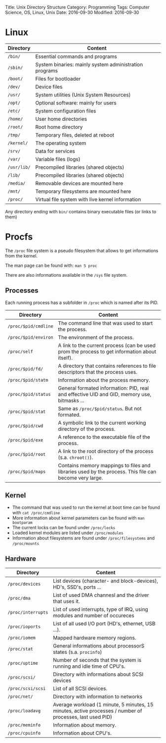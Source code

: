Title: Unix Directory Structure
Category: Programming
Tags: Computer Science, OS, Linux, Unix
Date: 2016-09-30
Modified: 2016-09-30


# Linux

| Directory    | Content                                                       |
|--------------|---------------------------------------------------------------|
| `/bin/`      | Essential commands and programs                               |
| `/sbin/`     | System binaries: mainly system administration programs        |
| `/boot/`     | Files for bootloader                                          |
| `/dev/`      | Device files                                                  |
| `/usr/`      | System utilities (Unix System Resources)                      |
| `/opt/`      | Optional software: mainly for users                           |
| `/etc/`      | System configuration files                                    |
| `/home/`     | User home directories                                         |
| `/root/`     | Root home directory                                           |
| `/tmp/`      | Temporary files, deleted at reboot                            |
| `/kernel/`   | The operating system                                          |
| `/srv/`      | Data for services                                             |
| `/var/`      | Variable files (logs)                                         |
| `/usr/lib/`  | Precompiled libraries (shared objects)                        |
| `/lib/`      | Precompiled libraries (shared objects)                        |
| `/media/`    | Removable devices are mounted here                            |
| `/mnt/`      | Temporary filesystems are mounted here                        |
| `/proc/`     | Virtual file system with live kernel information              |

Any directory ending with `bin/` contains binary executable files (or links to them)

# Procfs

The `/proc` file system is a pseudo filesystem that allows to get informations from the kernel.

The man page can be found with: `man 5 proc`

There are also informations available in the `/sys` file system.



## Processes

Each running process has a subfolder in `/proc` which is named after its PID.

| Directory             | Content                                                                                        |
|-----------------------|------------------------------------------------------------------------------------------------|
| `/proc/$pid/cmdline`  | The command line that was used to start the process.                                           |
| `/proc/$pid/environ`  | The environment of the process.                                                                |
| `/proc/self`          | A link to the current process (can be used prom the process to get information about itself).  |
| `/proc/$pid/fd/`      | A directory that contains references to file descriptors that the process uses.                |
| `/proc/$pid/statm`    | Information about the process memory.                                                          |
| `/proc/$pid/status`   | General formated information: PID, real and effective UID and GID, memory use, bitmasks ...    |
| `/proc/$pid/stat`     | Same as `/proc/$pid/status`. But not formated.                                                 |
| `/proc/$pid/cwd`      | A symbolic link to the current working directory of the process.                               |
| `/proc/$pid/exe`      | A reference to the executable file of the process.                                             |
| `/proc/$pid/root`     | A link to the root directory of the process (s.a. `chroot()`).                                 |
| `/proc/$pid/maps`     | Contains memory mappings to files and libraries used by the process. This file can become very large. |


## Kernel

- The command that was used to run the kernel at boot time can be found with `cat /proc/cmdline`
- More information about kernel parameters can be found with `man bootparam`
- The current locks can be found under `/proc/locks`
- Loaded kernel modules are listed under `/proc/modules`
- Information about filesystems are found under `/proc/filesystems` and `/proc/mounts`


## Hardware

| Directory          | Content                                                              |
|--------------------|----------------------------------------------------------------------|
| `/proc/devices`    | List devices (character- and block-devices), HD's, SSD's, ports ...  |
| `/proc/dma`        | List of used DMA channesl and the driver that uses it.               |
| `/proc/interrupts` | List of used interrupts, type of IRQ, using modules and number of occureces |
| `/proc/ioports`    | List of all used I/O port (HD's, ethernet, USB ...).                 |
| `/proc/iomem`      | Mapped hardware memory regions.                                      |
| `/proc/stat`       | General informations about processorS states (s.a. `procinfo`)       |
| `/proc/uptime`     | Number of seconds that the system is running and idle time of CPU's. |
| `/proc/scsi/`      | Directory with informations about SCSI devices                       |
| `/proc/scsi/scsi`  | List of all SCSI devices.                                            |
| `/proc/net/`       | Directory with information to networks                               |
| `/proc/loadavg`    | Average workload (1 minute, 5 minutes, 15 minutes, active processes / number of processes, last used PID) |
| `/proc/meminfo`    | Information about memory.                                            |
| `/proc/cpuinfo`    | Information about CPU's.                                             |
